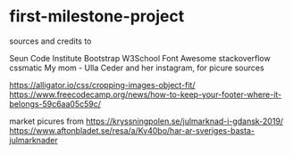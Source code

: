 # first-milestone-project








sources and credits to

Seun
Code Institute
Bootstrap
W3School
Font Awesome
stackoverflow
cssmatic
My mom - Ulla Ceder and her instagram, for picure sources

https://alligator.io/css/cropping-images-object-fit/
https://www.freecodecamp.org/news/how-to-keep-your-footer-where-it-belongs-59c6aa05c59c/

market picures from 
https://kryssningpolen.se/julmarknad-i-gdansk-2019/
https://www.aftonbladet.se/resa/a/Kv40bo/har-ar-sveriges-basta-julmarknader



